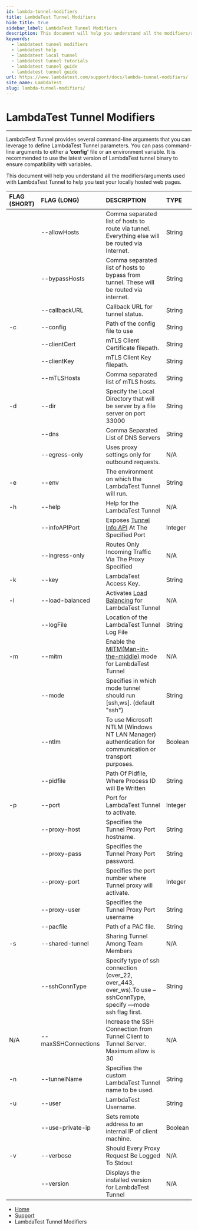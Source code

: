 ```yaml
---
id: lambda-tunnel-modifiers
title: LambdaTest Tunnel Modifiers
hide_title: true
sidebar_label: LambdaTest Tunnel Modifiers
description: This document will help you understand all the modifiers/arguments used with LambdaTest Tunnel to help you test your locally hosted web pages.
keywords:
  - lambdatest tunnel modifiers
  - lambdatest help
  - lambdatest local tunnel
  - lambdatest tunnel tutorials
  - lambdatest tunnel guide
  - lambdatest tunnel guide
url: https://www.lambdatest.com/support/docs/lambda-tunnel-modifiers/
site_name: LambdaTest
slug: lambda-tunnel-modifiers/
---
```


<script type="application/ld+json"
      dangerouslySetInnerHTML={{ __html: JSON.stringify({
       "@context": "https://schema.org",
        "@type": "BreadcrumbList",
        "itemListElement": [{
          "@type": "ListItem",
          "position": 1,
          "name": "LambdaTest",
          "item": "https://www.lambdatest.com"
        },{
          "@type": "ListItem",
          "position": 2,
          "name": "Support",
          "item": "https://www.lambdatest.com/support/docs/"
        },{
          "@type": "ListItem",
          "position": 3,
          "name": "LambdaTest Tunnel Modifiers",
          "item": "https://www.lambdatest.com/support/docs/lambda-tunnel-modifiers/"
        }]
      })
    }}
></script>

# LambdaTest Tunnel Modifiers

---

LambdaTest Tunnel provides several command-line arguments that you can leverage to define LambdaTest Tunnel parameters. You can pass command-line arguments to either a **‘config’** file or an environment variable. It is recommended to use the latest version of LambdaTest tunnel binary to ensure compatibility with variables.

This document will help you understand all the modifiers/arguments used with LambdaTest Tunnel to help you test your locally hosted web pages.

| FLAG (SHORT) | FLAG (LONG)     | DESCRIPTION                                                                                                                                         | TYPE    |
| :----------- | :-------------- | :-------------------------------------------------------------------------------------------------------------------------------------------------- | :------ |
|            | --allowHosts        |   Comma separated list of hosts to route via tunnel. Everything else will be routed via Internet.  | String  |
|              | --bypassHosts   | Comma separated list of hosts to bypass from tunnel. These will be routed via internet.                                                             | String  |
|              | --callbackURL   | Callback URL for tunnel status.                                                                                                                     | String  |
| -c           | --config        | Path of the config file to use                                                                                                                      | String  |
|            | --clientCert        |  mTLS Client Certificate filepath.  | String  |
|            | --clientKey       |  mTLS Client Key filepath.  | String  |
|            | --mTLSHosts       | Comma separated list of mTLS hosts.  | String  |
| -d           | --dir           | Specify the Local Directory that will be server by a file server on port 33000                                                                      | String  |
|              | --dns           | Comma Separated List of DNS Servers                                                                                                                 | String  |
|              | --egress-only   | Uses proxy settings only for outbound requests.                                                                                                     | N/A     |
| -e           | --env           | The environment on which the LambdaTest Tunnel will run.                                                                                            | String  |
| -h           | --help          | Help for the LambdaTest Tunnel                                                                                                                      | N/A     |
|              | --infoAPIPort   | Exposes [Tunnel Info API](https://www.lambdatest.com/support/docs/advanced-tunnel-features/#tunnelinfoapis) At The Specified Port                   | Integer |
|              | --ingress-only  | Routes Only Incoming Traffic Via The Proxy Specified                                                                                                | N/A     |
| -k           | --key           | LambdaTest Access Key.                                                                                                                              | String  |
| -l           | --load-balanced | Activates [Load Balancing](https://www.lambdatest.com/support/docs/load-balancing-in-lambda-tunnel/) for LambdaTest Tunnel                          | N/A     |
|              | --logFile       | Location of the LambdaTest Tunnel Log File                                                                                                          | String  |
| -m           | --mitm          | Enable the [MITM(Man-in-the-middle)](https://www.lambdatest.com/support/docs/advanced-tunnel-features/#mitmlocaltesting) mode for LambdaTest Tunnel | N/A     |
|              | --mode          | Specifies in which mode tunnel should run [ssh,ws]. (default "ssh")                                                                                 | String  |
|              | --ntlm          | To use Microsoft NTLM (Windows NT LAN Manager) authentication for communication or transport purposes.                                                  | Boolean |
|              | --pidfile       | Path Of Pidfile, Where Process ID will Be Written                                                                                                   | String  |
| -p           | --port          | Port for LambdaTest Tunnel to activate.                                                                                                             | Integer |
|              | --proxy-host    | Specifies the Tunnel Proxy Port hostname.                                                                                                           | String  |
|              | --proxy-pass    | Specifies the Tunnel Proxy Port password.                                                                                                           | String  |
|              | --proxy-port    | Specifies the port number where Tunnel proxy will activate.                                                                                         | Integer |
|              | --proxy-user    | Specifies the Tunnel Proxy Port username                                                                                                            | String  |
|            | --pacfile        |  Path of a PAC file.  | String  |
| -s           | --shared-tunnel | Sharing Tunnel Among Team Members                                                                                                                   | N/A     |
|              | --sshConnType   | Specify type of ssh connection (over_22, over_443, over_ws).To use –sshConnType, specify ––mode ssh flag first.                                     | String  |
| N/A | --maxSSHConnections | Increase the SSH Connection from Tunnel Client to Tunnel Server. Maximum allow is 30 | N/A |
| -n           | --tunnelName    | Specifies the custom LambdaTest Tunnel name to be used.                                                                                             | String  |
| -u           | --user          | LambdaTest Username.                                                                                                                                | String  |
|              | --use-private-ip         | Sets remote address to an internal IP of client machine.                                                                                      | Boolean  |
| -v           | --verbose       | Should Every Proxy Request Be Logged To Stdout                                                                                                      | N/A     |
|              | --version       | Displays the installed version for LambdaTest Tunnel                                                                                                | N/A     |

<nav aria-label="breadcrumbs">
  <ul className="breadcrumbs">
    <li className="breadcrumbs__item">
      <a className="breadcrumbs__link" href="https://www.lambdatest.com">
        Home
      </a>
    </li>
    <li className="breadcrumbs__item">
      <a className="breadcrumbs__link" target="_self" href="https://www.lambdatest.com/support/docs/">
        Support
      </a>
    </li>
    <li className="breadcrumbs__item breadcrumbs__item--active">
      <span className="breadcrumbs__link">
        LambdaTest Tunnel Modifiers
      </span>
    </li>
  </ul>
</nav>
